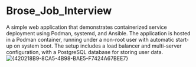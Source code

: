 # Brose_Job_Interview
A simple web application that demonstrates containerized service deployment using Podman, systemd, and Ansible. The application is hosted in a Podman container, running under a non-root user with automatic start-up on system boot. The setup includes a load balancer and multi-server configuration, with a PostgreSQL database for storing user data.
![{420218B9-8CA5-4B98-BAE5-F7424A67BEE7}](https://github.com/user-attachments/assets/77aa1b05-22ae-4c4b-9121-264c1a25bf92)
